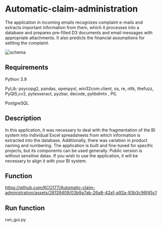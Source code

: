 # Automatic-claim-administration
The application in incoming emails recognizes complaint e-mails and extracts important information from them, which it processes into a database and prepares pre-filled D3 documents and email messages with appropriate attachments. It also predicts the financial assumptions for settling the complaint. 

![schema](https://github.com/KCO177/Automatic-claim-administration/assets/28139409/114a6fee-04f1-4a23-af3c-02d21d7ee800)

## Requirements
Python 3.9

PyLib: psycopg2, pandas, openpyxl, win32com.client, os, re, nltk, thefuzz, PyQt5,cv2, pytesseract, pyzbar, decode, pylibdmtx , PIL

PostgreSQL

## Description
In this application, it was necessary to deal with the fragmentation of the BI system into individual Excel spreadsheets from which information is extracted into the database. Additionally, there was variation in product naming and numbering. The application is built and fine-tuned for specific projects, but its components can be used generally. Public version is without sensitive datas. If you wish to use the application, it will be necessary to align it with your BI system.

## Function

https://github.com/KCO177/Automatic-claim-administration/assets/28139409/03b9a7ab-26a8-42a1-a92a-93b3c96f45c1


## Run function
run_gui.py
